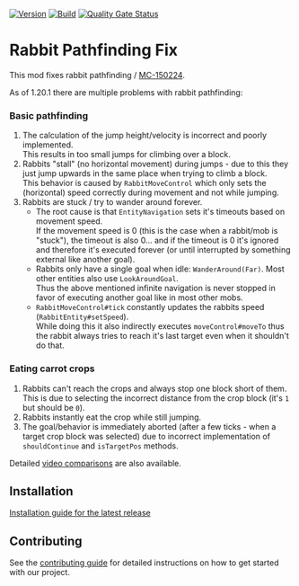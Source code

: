 <!-- modrinth_exclude.start -->

[![Version](https://img.shields.io/modrinth/v/todo)](https://modrinth.com/mod/rabbit-pathfinding-fix)
[![Build](https://img.shields.io/github/actions/workflow/status/litetex-oss/mcm-rabbit-pathfinding-fix/check-build.yml?branch=dev)](https://github.com/litetex-oss/mcm-rabbit-pathfinding-fix/actions/workflows/check-build.yml?query=branch%3Adev)
[![Quality Gate Status](https://sonarcloud.io/api/project_badges/measure?project=litetex-oss_mcm-rabbit-pathfinding-fix&metric=alert_status)](https://sonarcloud.io/dashboard?id=litetex-oss_mcm-rabbit-pathfinding-fix)

<!-- modrinth_exclude.end -->

# Rabbit Pathfinding Fix

This mod fixes rabbit pathfinding / [MC-150224](https://bugs.mojang.com/browse/MC-150224).

As of 1.20.1 there are multiple problems with rabbit pathfinding:

### Basic pathfinding
1. The calculation of the jump height/velocity is incorrect and poorly implemented.<br/>This results in too small jumps for climbing over a block.
2. Rabbits "stall" (no horizontal movement) during jumps - due to this they just jump upwards in the same place when trying to climb a block.<br/>This behavior is caused by ``RabbitMoveControl`` which only sets the (horizontal) speed correctly during movement and not while jumping.
3. Rabbits are stuck / try to wander around forever.
   * The root cause is that ``EntityNavigation`` sets it's timeouts based on movement speed.<br/>If the movement speed is 0 (this is the case when a rabbit/mob is "stuck"), the timeout is also 0... and if the timeout is 0 it's ignored and therefore it's executed forever (or until interrupted by something external like another goal).
   * Rabbits only have a single goal when idle: ``WanderAround(Far)``. Most other entities also use ``LookAroundGoal``.<br/> Thus the above mentioned infinite navigation is never stopped in favor of executing another goal like in most other mobs.
   * ``RabbitMoveControl#tick`` constantly updates the rabbits speed (``RabbitEntity#setSpeed``).<br/> While doing this it also indirectly executes ``moveControl#moveTo`` thus the rabbit always tries to reach it's last target even when it shouldn't do that.

### Eating carrot crops
1. Rabbits can't reach the crops and always stop one block short of them.<br/>This is due to selecting the incorrect distance from the crop block (it's ``1`` but should be ``0``).
2. Rabbits instantly eat the crop while still jumping.
3. The goal/behavior is immediately aborted (after a few ticks - when a target crop block was selected) due to incorrect implementation of ``shouldContinue`` and ``isTargetPos`` methods.

Detailed [video comparisons](./assets/comparison/) are also available.

<!-- modrinth_exclude.start -->

## Installation
[Installation guide for the latest release](https://github.com/litetex-oss/mcm-rabbit-pathfinding-fix/releases/latest#Installation)

## Contributing
See the [contributing guide](./CONTRIBUTING.md) for detailed instructions on how to get started with our project.

<!-- modrinth_exclude.end -->
